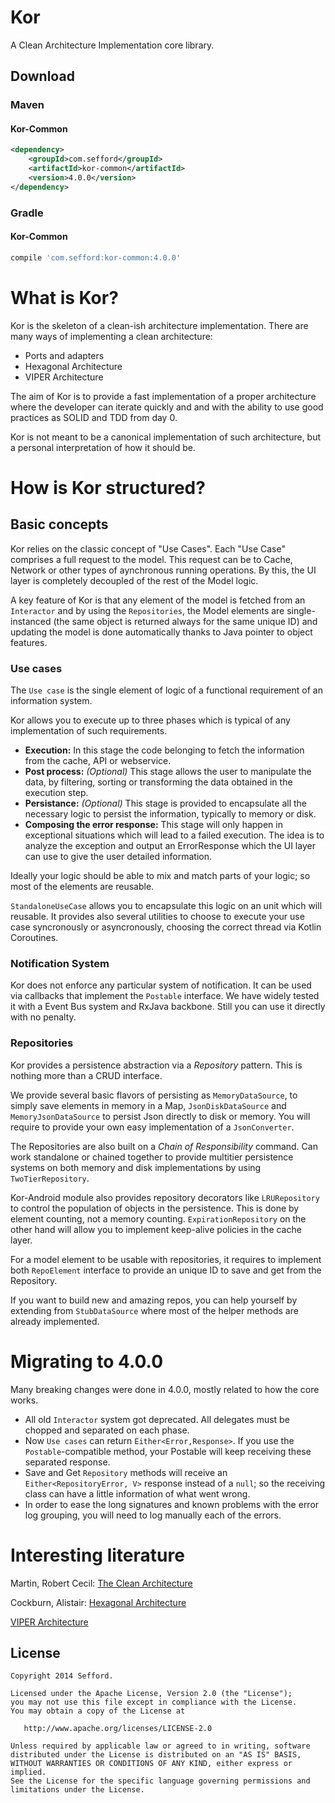 Kor
===

A Clean Architecture Implementation core library.

Download
--------

### Maven
#### Kor-Common
```XML
<dependency>
    <groupId>com.sefford</groupId>
    <artifactId>kor-common</artifactId>
    <version>4.0.0</version>
</dependency>
```

### Gradle
#### Kor-Common
```groovy
compile 'com.sefford:kor-common:4.0.0'
```


What is Kor?
============

Kor is the skeleton of a clean-ish architecture implementation. There are many ways of implementing a clean architecture:

* Ports and adapters
* Hexagonal Architecture
* VIPER Architecture

The aim of Kor is to provide a fast implementation of a proper architecture where the developer can iterate quickly and
and with the ability to use good practices as SOLID and TDD from day 0.

Kor is not meant to be a canonical implementation of such architecture, but a personal interpretation of how it should be.

How is Kor structured?
======================

Basic concepts
--------------

Kor relies on the classic concept of "Use Cases". Each "Use Case" comprises a full request to the model. This request
can be to Cache, Network or other types of aynchronous running operations. By this, the UI layer is completely decoupled
of the rest of the Model logic.

A key feature of Kor is that any element of the model is fetched from an `Interactor` and by using the `Repositories`, the
Model elements are single-instanced (the same object is returned always for the same unique ID) and updating the model
is done automatically thanks to Java pointer to object features.

### Use cases

The `Use case` is the single element of logic of a functional requirement of an information system.

Kor allows you to execute up to three phases which is typical of any implementation of such requirements.

* **Execution:** In this stage the code belonging to fetch the information from the cache, API or webservice.
* **Post process:** _(Optional)_ This stage allows the user to manipulate the data, by filtering, sorting or transforming the data obtained in the execution step.
* **Persistance:** _(Optional)_ This stage is provided to encapsulate all the necessary logic to persist the information, typically to memory or disk.
* **Composing the error response:** This stage will only happen in exceptional situations which will lead to a failed execution. The
idea is to analyze the exception and output an ErrorResponse which the UI layer can use to give the user detailed information.

Ideally your logic should be able to mix and match parts of your logic; so most of the elements are reusable.

`StandaloneUseCase` allows you to encapsulate this logic on an unit which will reusable. It provides also several utilities
to choose to execute your use case syncronously or asyncronously, choosing the correct thread via Kotlin Coroutines.

### Notification System

Kor does not enforce any particular system of notification. It can be used via callbacks that implement the `Postable`
interface. We have widely tested it with a Event Bus system and RxJava backbone. Still you can use it directly with no
penalty.

### Repositories

Kor provides a persistence abstraction via a _Repository_ pattern. This is nothing more than a CRUD interface.

We provide several basic flavors of persisting as `MemoryDataSource`, to simply save elements in memory in a Map, `JsonDiskDataSource`
and `MemoryJsonDataSource` to persist Json directly to disk or memory. You will require to provide your own easy implementation
of a `JsonConverter`.

The Repositories are also built on a _Chain of Responsibility_ command. Can work standalone or chained together to provide
multitier persistence systems on both memory and disk implementations by using `TwoTierRepository`. 

Kor-Android module also provides repository decorators like `LRURepository` to control the population of objects in the persistence. This is done
by element counting, not a memory counting. `ExpirationRepository` on the other hand will allow you to implement keep-alive policies
in the cache layer.  

For a model element to be usable with repositories, it requires to implement both `RepoElement` interface to provide
an unique ID to save and get from the Repository.

If you want to build new and amazing repos, you can help yourself by extending from `StubDataSource` where most of the
helper methods are already implemented.

Migrating to 4.0.0
======================

Many breaking changes were done in 4.0.0, mostly related to how the core works.

- All old `Interactor` system got deprecated. All delegates must be chopped and separated on each phase.
- Now `Use cases` can return `Either<Error,Response>`. If you use the `Postable`-compatible method, your Postable
will keep receiving these separated response.
- Save and Get `Repository` methods will receive an `Either<RepositoryError, V>` response instead of a `null`; so the
receiving class can have a little information of what went wrong.
- In order to ease the long signatures and known problems with the error log grouping, you will need to log manually each
of the errors.

Interesting literature
======================

Martin, Robert Cecil: [The Clean Architecture](http://blog.8thlight.com/uncle-bob/2012/08/13/the-clean-architecture.html)

Cockburn, Alistair: [Hexagonal Architecture](http://alistair.cockburn.us/Hexagonal+architecture)

[VIPER Architecture](http://mutualmobile.github.io/blog/2013/12/04/viper-introduction/)

License
-------
    Copyright 2014 Sefford.

    Licensed under the Apache License, Version 2.0 (the "License");
    you may not use this file except in compliance with the License.
    You may obtain a copy of the License at

       http://www.apache.org/licenses/LICENSE-2.0

    Unless required by applicable law or agreed to in writing, software
    distributed under the License is distributed on an "AS IS" BASIS,
    WITHOUT WARRANTIES OR CONDITIONS OF ANY KIND, either express or implied.
    See the License for the specific language governing permissions and
    limitations under the License.



